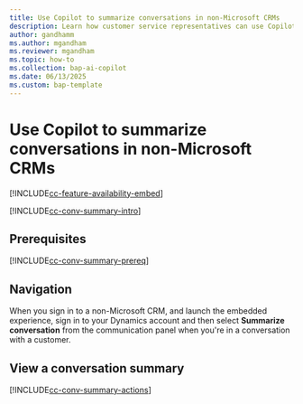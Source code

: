 ```yaml
---
title: Use Copilot to summarize conversations in non-Microsoft CRMs
description: Learn how customer service representatives can use Copilot to summarize cases and conversations in Copilot Service workspace.
author: gandhamm 
ms.author: mgandham 
ms.reviewer: mgandham
ms.topic: how-to 
ms.collection: bap-ai-copilot
ms.date: 06/13/2025
ms.custom: bap-template 
---
```


# Use Copilot to summarize conversations in non-Microsoft CRMs

[!INCLUDE[cc-feature-availability-embed](../includes/cc-feature-availability-embed.md)]


[!INCLUDE[cc-conv-summary-intro](../../shared/cc-conv-summary-intro.md)]

## Prerequisites

[!INCLUDE[cc-conv-summary-prereq](../../shared/cc-conv-summary-prereq.md)]

## Navigation

When you sign in to a non-Microsoft CRM, and launch the embedded experience, sign in to your Dynamics account and then select **Summarize conversation** from the communication panel when you're in a conversation with a customer.

## View a conversation summary

[!INCLUDE[cc-conv-summary-actions](../../shared/cc-conv-summary-actions.md)]
